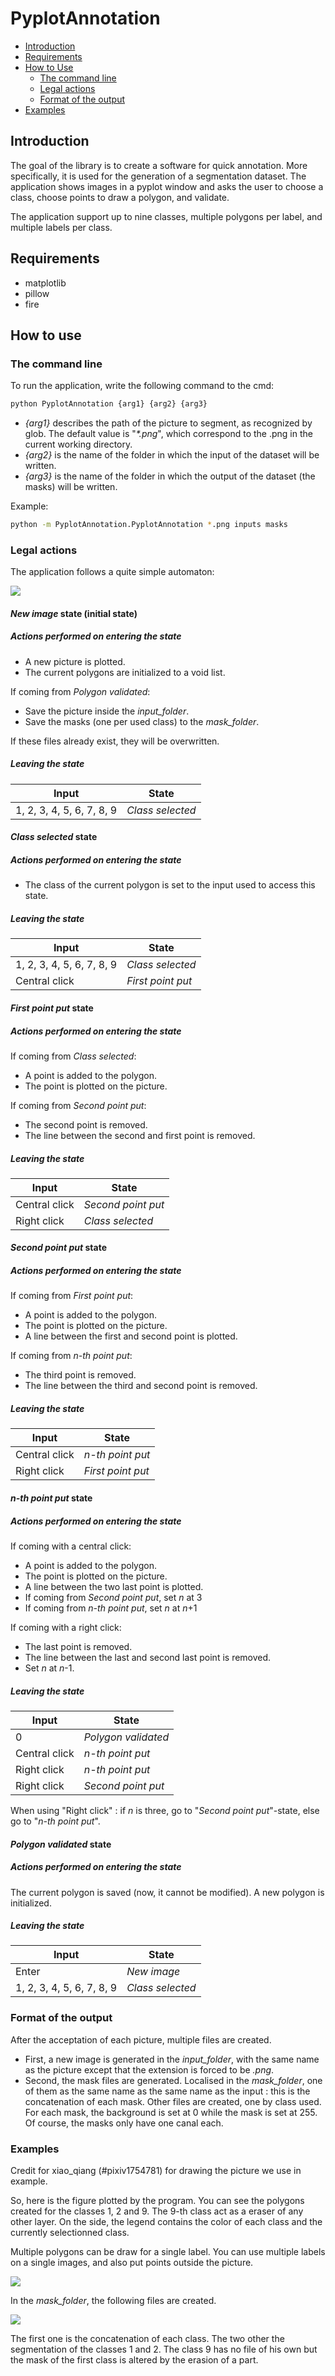 
# PyplotAnnotation

- [Introduction](#introduction)
- [Requirements](#requirements)
- [How to Use](#how-to-use)
    - [The command line](#the-command-line)
    - [Legal actions](#legal-actions)
    - [Format of the output](#format-of-the-input)
- [Examples](#examples)
    
## Introduction

The goal of the library is to create a software for quick annotation. More specifically, it is used for the generation of a segmentation dataset.
The application shows images in a pyplot window and asks the user to choose a class, choose points to draw a polygon, and validate.

The application support up to nine classes, multiple polygons per label, and multiple labels per class.

## Requirements

- matplotlib
- pillow
- fire


## How to use

### The command line

To run the application, write the following command to the cmd:

```bash
python PyplotAnnotation {arg1} {arg2} {arg3}
```

- *{arg1}* describes the path of the picture to segment, as recognized by glob. The default value is "*\*.png*", which correspond to the .png in the current working directory.
- *{arg2}* is the name of the folder in which the input of the dataset will be written.
- *{arg3}* is the name of the folder in which the output of the dataset (the masks) will be written.

Example:

```bash
python -m PyplotAnnotation.PyplotAnnotation *.png inputs masks
```


### Legal actions

The application follows a quite simple automaton:

![](https://raw.githubusercontent.com/Rignak/PyplotAnnotation/master/README_files/Diagram.png)

#### *New image* state (initial state)

##### Actions performed on entering the state

- A new picture is plotted.
- The current polygons are initialized to a void list.

If coming from *Polygon validated*:
- Save the picture inside the *input_folder*.
- Save the masks (one per used class) to the *mask_folder*.

If these files already exist, they will be overwritten.

##### Leaving the state

| Input | State |
|---|---|
| 1, 2, 3, 4, 5, 6, 7, 8, 9 | *Class selected* |

#### *Class selected* state

##### Actions performed on entering the state

- The class of the current polygon is set to the input used to access this state.

##### Leaving the state

| Input | State |
|---|---|
| 1, 2, 3, 4, 5, 6, 7, 8, 9 | *Class selected* |
| Central click | *First point put* |

#### *First point put* state

##### Actions performed on entering the state

If coming from *Class selected*:
- A point is added to the polygon.
- The point is plotted on the picture.
    
If coming from *Second point put*:
- The second point is removed.
- The line between the second and first point is removed.

##### Leaving the state

| Input | State |
|---|---|
| Central click | *Second point put* |
| Right click | *Class selected* |

#### *Second point put* state

##### Actions performed on entering the state

If coming from *First point put*:
- A point is added to the polygon.
- The point is plotted on the picture.
- A line between the first and second point is plotted.

If coming from *n-th point put*:
- The third point is removed.
- The line between the third and second point is removed.

##### Leaving the state

| Input | State |
|---|---|
| Central click | *n-th point put* |
| Right click | *First point put* |

#### *n-th point put* state

##### Actions performed on entering the state

If coming with a central click:
- A point is added to the polygon.
- The point is plotted on the picture.
- A line between the two last point is plotted.
- If coming from *Second point put*, set *n* at 3
- If coming from *n-th point put*, set *n* at *n*+1

If coming with a right click:
- The last point is removed.
- The line between the last and second last point is removed.
- Set *n* at *n*-1.

##### Leaving the state

| Input | State |
|---|---|
| 0 | *Polygon validated* |
| Central click | *n-th point put* |
| Right click | *n-th point put* |
| Right click | *Second point put* |

When using "Right click" : if *n* is three, go to "*Second point put*"-state, else go to "*n-th point put*".
#### *Polygon validated* state

##### Actions performed on entering the state

The current polygon is saved (now, it cannot be modified). A new polygon is initialized.

##### Leaving the state

| Input | State |
|---|---|
| Enter | *New image* |
| 1, 2, 3, 4, 5, 6, 7, 8, 9 | *Class selected* |


### Format of the output

After the acceptation of each picture, multiple files are created. 

- First, a new image is generated in the *input_folder*, with the same name as the picture except that the extension is forced to be *.png*.
- Second, the mask files are generated. Localised in the *mask_folder*, one of them as the same name as the same name as the input : this is the concatenation of each mask. Other files are created, one by class used. For each mask, the background is set at 0 while the mask is set at 255. Of course, the masks only have one canal each.

### Examples

Credit for xiao_qiang (#pixiv1754781) for drawing the picture we use in example.

So, here is the figure plotted by the program. You can see the polygons created for the classes 1, 2 and 9.
The 9-th class act as a eraser of any other layer.
On the side, the legend contains the color of each class and the currently selectionned class.

Multiple polygons can be draw for a single label. You can use multiple labels on a single images, and also put points outside the picture.

![](https://raw.githubusercontent.com/Rignak/PyplotAnnotation/master/README_files/Figure_1.png)

In the *mask_folder*, the following files are created.

![](https://raw.githubusercontent.com/Rignak/PyplotAnnotation/master/README_files/Figure_2.PNG)

The first one is the concatenation of each class. The two other the segmentation of the classes 1 and 2. The class 9 has no file of his own but the mask of the first class is altered by the erasion of a part.
